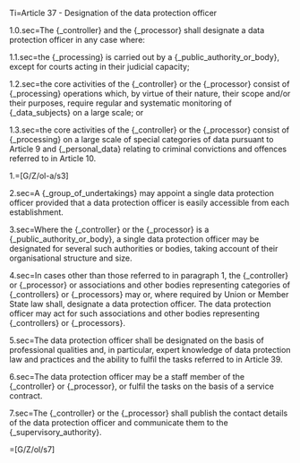 Ti=Article 37 - Designation of the data protection officer

1.0.sec=The {_controller} and the {_processor} shall designate a data protection officer in any case where:

1.1.sec=the {_processing} is carried out by a {_public_authority_or_body}, except for courts acting in their judicial capacity;

1.2.sec=the core activities of the {_controller} or the {_processor} consist of {_processing} operations which, by virtue of their nature, their scope and/or their purposes, require regular and systematic monitoring of {_data_subjects} on a large scale; or

1.3.sec=the core activities of the {_controller} or the {_processor} consist of {_processing} on a large scale of special categories of data pursuant to Article 9 and {_personal_data} relating to criminal convictions and offences referred to in Article 10.

1.=[G/Z/ol-a/s3]

2.sec=A {_group_of_undertakings} may appoint a single data protection officer provided that a data protection officer is easily accessible from each establishment.

3.sec=Where the {_controller} or the {_processor} is a {_public_authority_or_body}, a single data protection officer may be designated for several such authorities or bodies, taking account of their organisational structure and size.

4.sec=In cases other than those referred to in paragraph 1, the {_controller} or {_processor} or associations and other bodies representing categories of {_controllers} or {_processors} may or, where required by Union or Member State law shall, designate a data protection officer. The data protection officer may act for such associations and other bodies representing {_controllers} or {_processors}.

5.sec=The data protection officer shall be designated on the basis of professional qualities and, in particular, expert knowledge of data protection law and practices and the ability to fulfil the tasks referred to in Article 39.

6.sec=The data protection officer may be a staff member of the {_controller} or {_processor}, or fulfil the tasks on the basis of a service contract.

7.sec=The {_controller} or the {_processor} shall publish the contact details of the data protection officer and communicate them to the {_supervisory_authority}.

=[G/Z/ol/s7]
